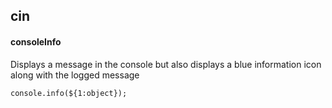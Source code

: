 ## cin
#### consoleInfo
Displays a message in the console but also displays a blue information icon along with the logged message
```
console.info(${1:object});
```